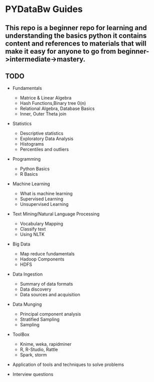 # PYDataBw Guides
## This repo is a beginner repo for learning and understanding the basics python it contains content and references to materials that will make it easy for anyone to go from beginner->intermediate->mastery.

TODO
----
* Fundamentals
  * Matrice & Linear Algebra
  * Hash Functions,Binary tree 0(n)
  * Relational Algebra, Database Basics
  * Inner, Outer Theta join

* Statistics
  * Descriptive statistics
  * Exploratory Data Analysis
  * Histograms
  * Percentiles and outliers

* Programming
  * Python Basics
  * R Basics

* Machine Learning
  * What is machine learning
  * Supervised Learning
  * Unsupervised Learning

* Text Mining/Natural Language Processing
  * Vocabulary Mapping
  * Classify text
  * Using NLTK

* Big Data
  * Map reduce fundamentals
  * Hadoop Components
  * HDFS    

* Data Ingestion
  * Summary of data formats
  * Data discovery
  * Data sources and acquisition

* Data Munging
  * Principal component analysis
  * Stratified Sampling
  * Sampling
  
* ToolBox
  * Knime, weka, rapidminer
  * R, R-Studio, Rattle
  * Spark, storm

* Application of tools and techniques to solve problems

* Interview questions